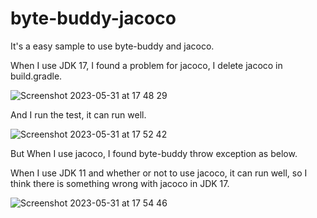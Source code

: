 # byte-buddy-jacoco
It's a easy sample to use byte-buddy and jacoco.

When I use JDK 17, I found a problem for jacoco, I delete jacoco in build.gradle.

![Screenshot 2023-05-31 at 17 48 29](https://github.com/nevermore18/byte-buddy-jacoco/assets/52122656/a12f8f49-cd2f-4bf8-8834-bc1ba9037af3)

And I run the test, it can run well.

![Screenshot 2023-05-31 at 17 52 42](https://github.com/nevermore18/byte-buddy-jacoco/assets/52122656/cc2c982b-1eaf-4cb0-9c3d-7664290058cf)

But When I use jacoco, I found byte-buddy throw exception as below. 

When I use JDK 11 and whether or not to use jacoco, it can run well, so I think there is something wrong with jacoco in JDK 17.

![Screenshot 2023-05-31 at 17 54 46](https://github.com/nevermore18/byte-buddy-jacoco/assets/52122656/7d206f77-18db-4112-9dc9-83eb18667329)


